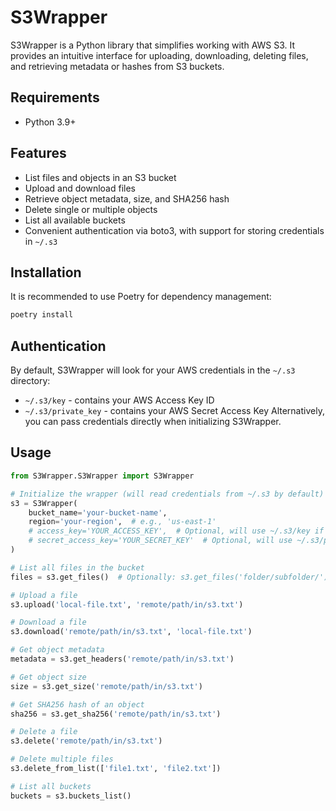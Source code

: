 # S3Wrapper

S3Wrapper is a Python library that simplifies working with AWS S3. It provides an intuitive interface for uploading, downloading, deleting files, and retrieving metadata or hashes from S3 buckets.

## Requirements

* Python 3.9+


## Features

* List files and objects in an S3 bucket
* Upload and download files
* Retrieve object metadata, size, and SHA256 hash
* Delete single or multiple objects
* List all available buckets
* Convenient authentication via boto3, with support for storing credentials in `~/.s3`

## Installation

It is recommended to use Poetry for dependency management:

```bash
poetry install
```

## Authentication

By default, S3Wrapper will look for your AWS credentials in the `~/.s3` directory:

* `~/.s3/key` - contains your AWS Access Key ID
* `~/.s3/private_key` - contains your AWS Secret Access Key
Alternatively, you can pass credentials directly when initializing S3Wrapper.

## Usage

```python
from S3Wrapper.S3Wrapper import S3Wrapper

# Initialize the wrapper (will read credentials from ~/.s3 by default)
s3 = S3Wrapper(
    bucket_name='your-bucket-name',
    region='your-region',  # e.g., 'us-east-1'
    # access_key='YOUR_ACCESS_KEY',  # Optional, will use ~/.s3/key if not provided
    # secret_access_key='YOUR_SECRET_KEY'  # Optional, will use ~/.s3/private_key if not provided
)

# List all files in the bucket
files = s3.get_files()  # Optionally: s3.get_files('folder/subfolder/')

# Upload a file
s3.upload('local-file.txt', 'remote/path/in/s3.txt')

# Download a file
s3.download('remote/path/in/s3.txt', 'local-file.txt')

# Get object metadata
metadata = s3.get_headers('remote/path/in/s3.txt')

# Get object size
size = s3.get_size('remote/path/in/s3.txt')

# Get SHA256 hash of an object
sha256 = s3.get_sha256('remote/path/in/s3.txt')

# Delete a file
s3.delete('remote/path/in/s3.txt')

# Delete multiple files
s3.delete_from_list(['file1.txt', 'file2.txt'])

# List all buckets
buckets = s3.buckets_list()
```

